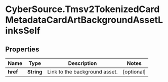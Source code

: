 # CyberSource.Tmsv2TokenizedCardMetadataCardArtBackgroundAssetLinksSelf

## Properties
Name | Type | Description | Notes
------------ | ------------- | ------------- | -------------
**href** | **String** | Link to the background asset.  | [optional] 


